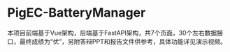 # PigEC-BatteryManager

本项目前端基于Vue架构，后端基于FastAPI架构，共7个页面，30个左右数据接口，最终成绩为“优”，另附答辩PPT和报告文件供参考，具体功能详见演示视频。
